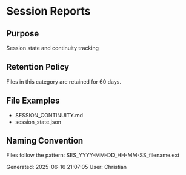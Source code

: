 # Session Reports

## Purpose
Session state and continuity tracking

## Retention Policy
Files in this category are retained for 60 days.

## File Examples
- SESSION_CONTINUITY.md
- session_state.json

## Naming Convention
Files follow the pattern: SES_YYYY-MM-DD_HH-MM-SS_filename.ext

Generated: 2025-06-16 21:07:05
User: Christian
